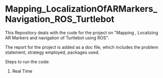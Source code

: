 # Mapping_LocalizationOfARMarkers_Navigation_ROS_Turtlebot

This Repository deals with the code for the project on "Mapping , Localizing AR Markers and navigation of Turtlebot using ROS".

The report for the project is added as a doc file, which includes the problem statement, strategy employed, packages used.

<bold> Steps to run the code: </bold>

1. Real Time
